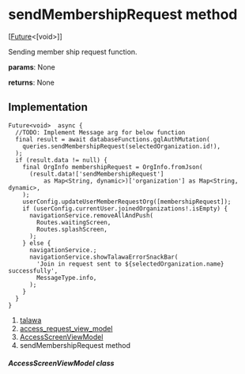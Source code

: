 
<div>

# sendMembershipRequest method

</div>


[[Future](https://api.flutter.dev/flutter/dart-core/Future-class.html)\<[void\>]]




Sending member ship request function.

**params**: None

**returns**: None



## Implementation

``` language-dart
Future<void>  async {
  //TODO: Implement Message arg for below function
  final result = await databaseFunctions.gqlAuthMutation(
    queries.sendMembershipRequest(selectedOrganization.id!),
  );
  if (result.data != null) {
    final OrgInfo membershipRequest = OrgInfo.fromJson(
      (result.data!['sendMembershipRequest']
          as Map<String, dynamic>)['organization'] as Map<String, dynamic>,
    );
    userConfig.updateUserMemberRequestOrg([membershipRequest]);
    if (userConfig.currentUser.joinedOrganizations!.isEmpty) {
      navigationService.removeAllAndPush(
        Routes.waitingScreen,
        Routes.splashScreen,
      );
    } else {
      navigationService.;
      navigationService.showTalawaErrorSnackBar(
        'Join in request sent to ${selectedOrganization.name} successfully',
        MessageType.info,
      );
    }
  }
}
```







1.  [talawa](../../index.md)
2.  [access_request_view_model](../../view_model_access_request_view_model/)
3.  [AccessScreenViewModel](../../view_model_access_request_view_model/AccessScreenViewModel-class.md)
4.  sendMembershipRequest method

##### AccessScreenViewModel class







